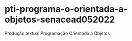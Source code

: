 # pti-programa-o-orientada-a-objetos-senacead052022
Produção textual Programação Orientada a Objetos
